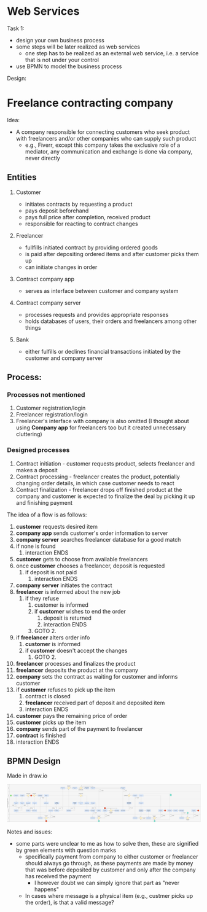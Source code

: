 Web Services
===

Task 1:
- design your own business process
- some steps will be later realized as web services
  - one step has to be realized as an external web service, i.e. a service that is not under your control
- use BPMN to model the business process


Design:

# Freelance contracting company

Idea:
- A company responsible for connecting customers who seek product with freelancers and/or other companies who can supply such product
	- e.g., Fiverr, except this company takes the exclusive role of a mediator, any communication and exchange is done via company, never directly


## Entities

1. Customer
   - initiates contracts by requesting a product
   - pays deposit beforehand
   - pays full price after completion, received product
   - responsible for reacting to contract changes

2. Freelancer
   - fullfills initiated contract by providing ordered goods
   - is paid after depositing ordered items and after customer picks them up
   - can initiate changes in order

3. Contract company app
   - serves as interface between customer and company system

4. Contract company server
   - processes requests and provides appropriate responses
   - holds databases of users, their orders and freelancers among other things

5. Bank
   - either fulfills or declines financial transactions initiated by the customer and company server

## Process:

### Processes not mentioned
1. Customer registration/login
2. Freelancer registration/login
3. Freelancer's interface with company is also omitted (I thought about using **Company app** for freelancers too but it created unnecessary cluttering)


### Designed processes
1. Contract initiation - customer requests product, selects freelancer and makes a deposit
2. Contract processing - freelancer creates the product, potentially changing order details, in which case customer needs to react
3. Contract finalization - freelancer drops off finished product at the company and customer is expected to finalize the deal by picking it up and finishing payment


The idea of a flow is as follows:
1. **customer** requests desired item
2. **company app** sends customer's order information to server
3. **company server** searches freelancer database for a good match
4. if none is found
	1. interaction ENDS
5. **customer** gets to choose from available freelancers
6. once **customer** chooses a freelancer, deposit is requested
	1. if deposit is not paid
		1. interaction ENDS
7. **company server** initiates the contract
8. **freelancer** is informed about the new job
	1. if they refuse
		1. customer is informed
		2. if **customer** wishes to end the order
			1. deposit is returned
			2. interaction ENDS
		3. GOTO 2.
9. if **freelancer** alters order info 
	1. **customer** is informed
	2. if **customer** doesn't accept the changes
		1. GOTO 2.
10. **freelancer** processes and finalizes the product
11. **freelancer** deposits the product at the company
12. **company** sets the contract as waiting for customer and informs customer
13. if **customer** refuses to pick up the item
	1.  contract is closed
	2.  **freelancer** received part of deposit and deposited item
	3.  interaction ENDS
14. **customer** pays the remaining price of order
15. **customer** picks up the item
16. **company** sends part of the payment to freelancer
17. **contract** is finished
18. interaction ENDS

## BPMN Design

Made in draw.io

![](res/nswi145_web_services-Page-2.drawio.png)

Notes and issues:
- some parts were unclear to me as how to solve then, these are signified by green elements with question marks
	- specifically payment from company to either customer or freelancer should always go through, as these payments are made by money that was before deposited by customer and only after the company has received the payment
		- I however doubt we can simply ignore that part as "never happens"
	- In cases where message is a physical item (e.g., custmer picks up the order), is that a valid message?